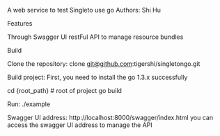 A web service to test Singleto use go
Authors: Shi Hu

Features

Through Swagger UI  restFul API to manage resource bundles


Build

Clone the repository:
clone git@github.com:tigershi/singletongo.git 

Build project:
 First, you need to install the go 1.3.x successfully

cd {root_path} # root of project
go build

Run:
./example

Swagger UI address:
   http://localhost:8000/swagger/index.html
   you can access the swagger UI address to manage the API

